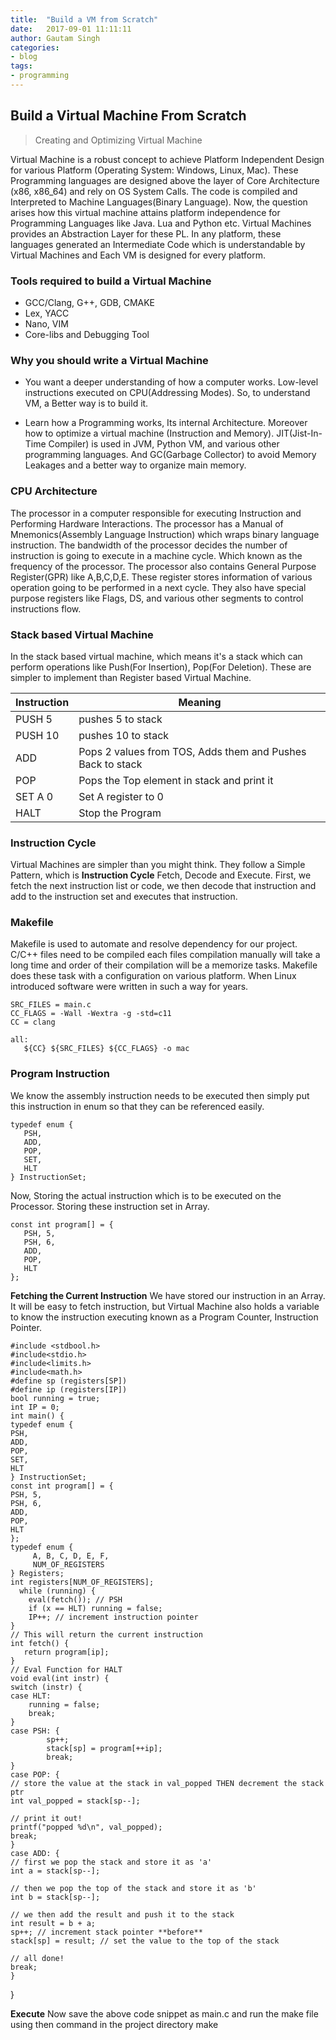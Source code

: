 ```yaml
---
title:  "Build a VM from Scratch"
date:   2017-09-01 11:11:11
author: Gautam Singh
categories:
- blog
tags:
- programming
---
```


## Build a Virtual Machine From Scratch
> Creating and Optimizing Virtual Machine

Virtual Machine is a robust concept to achieve Platform Independent Design for various Platform (Operating System: Windows, Linux, Mac). These Programming languages are designed above the layer of Core Architecture (x86, x86_64) and rely on OS System Calls. The code is compiled and Interpreted to Machine Languages(Binary Language). Now, the question arises how this virtual machine attains platform independence for Programming Languages like Java. Lua and Python etc. Virtual Machines provides an Abstraction Layer for these PL. In any platform, these languages generated an Intermediate Code which is understandable by Virtual Machines and Each VM is designed for every platform.

### Tools required to build a Virtual Machine
* GCC/Clang, G++, GDB, CMAKE
* Lex, YACC
* Nano, VIM
* Core-libs and Debugging Tool

### Why you should write a Virtual Machine

* You want a deeper understanding of how a computer works. Low-level instructions executed on CPU(Addressing Modes).
So, to understand VM, a Better way is to build it.

* Learn how a Programming works, Its internal Architecture. Moreover how to optimize a virtual machine (Instruction and Memory). JIT(Jist-In-Time Compiler) is used in JVM, Python VM, and various other programming languages. And GC(Garbage Collector) to avoid Memory Leakages and a better way to organize main memory. 

### CPU Architecture

The processor in a computer responsible for executing Instruction and Performing Hardware Interactions. The processor has a Manual of Mnemonics(Assembly Language Instruction) which wraps binary language instruction. The bandwidth of the processor decides the number of instruction is going to execute in a machine cycle. Which known as the frequency of the processor. The processor also contains General Purpose Register(GPR) like A,B,C,D,E.  These register stores information of various operation going to be performed in a  next cycle. They also have special purpose registers like Flags, DS, and various other segments to control instructions flow.

### Stack based Virtual Machine

In the stack based virtual machine, which means it's a stack which can perform operations like Push(For Insertion), Pop(For Deletion). These are simpler to implement than Register based Virtual Machine.

|  Instruction         | Meaning                                                       |
|----------------------|---------------------------------------------------------------|
|  PUSH 5              | pushes 5 to stack                                             |
|  PUSH 10             | pushes 10 to stack                                            |
|  ADD                 | Pops 2 values from TOS, Adds them and Pushes Back to stack    |                                      
|  POP                 | Pops the Top element in stack and print it                    |
|  SET A 0             | Set A register to 0                                           | 
|  HALT                | Stop the Program                                              |

### Instruction Cycle
Virtual Machines are simpler than you might think. They follow a Simple Pattern, which is **Instruction Cycle** Fetch, Decode and Execute. First, we fetch the next instruction list or code, we then decode that instruction and add to the instruction set and executes that instruction.

###  Makefile
Makefile is used to automate and resolve dependency for our project. C/C++ files need to be compiled each files compilation manually will take a long time and order of their compilation will be a memorize tasks. Makefile does these task with a configuration on various platform. When Linux introduced software were written in such a way for years.

    SRC_FILES = main.c
    CC_FLAGS = -Wall -Wextra -g -std=c11
    CC = clang

    all:
       ${CC} ${SRC_FILES} ${CC_FLAGS} -o mac

### Program Instruction

We know the assembly instruction needs to be executed then simply put this instruction in enum so that they can be referenced easily.

    typedef enum {
       PSH,
       ADD,
       POP,
       SET,
       HLT
    } InstructionSet;

Now, Storing the actual instruction which is to be executed on the Processor. Storing these instruction set in Array.

    const int program[] = {
       PSH, 5,
       PSH, 6,
       ADD,
       POP,
       HLT
    };

**Fetching the Current Instruction**
We have stored our instruction in an Array. It will be easy to fetch instruction, but Virtual Machine also holds a variable to know the instruction executing known as a Program Counter, Instruction Pointer.

    #include <stdbool.h>
    #include<stdio.h>
    #include<limits.h>
    #include<math.h> 
    #define sp (registers[SP])
    #define ip (registers[IP])
    bool running = true;
    int IP = 0; 
    int main() {
    typedef enum {
    PSH,
    ADD,
    POP,
    SET,
    HLT
    } InstructionSet;
    const int program[] = {
    PSH, 5,
    PSH, 6,
    ADD,
    POP,
    HLT
    };
    typedef enum {
         A, B, C, D, E, F,
         NUM_OF_REGISTERS
    } Registers; 
    int registers[NUM_OF_REGISTERS];
      while (running) {
        eval(fetch()); // PSH
        if (x == HLT) running = false;
        IP++; // increment instruction pointer
    }
    // This will return the current instruction
    int fetch() {
       return program[ip];
    }
    // Eval Function for HALT 
    void eval(int instr) {
    switch (instr) {
    case HLT:
        running = false;
        break;
    }  
    case PSH: {
            sp++;
            stack[sp] = program[++ip];
            break;
    }
    case POP: {
    // store the value at the stack in val_popped THEN decrement the stack ptr
    int val_popped = stack[sp--];

    // print it out!
    printf("popped %d\n", val_popped);
    break;
    }
    case ADD: {
    // first we pop the stack and store it as 'a'
    int a = stack[sp--];

    // then we pop the top of the stack and store it as 'b'
    int b = stack[sp--];

    // we then add the result and push it to the stack
    int result = b + a;
    sp++; // increment stack pointer **before**
    stack[sp] = result; // set the value to the top of the stack

    // all done!
    break;
    } 
}

**Execute**
Now save the above code snippet as main.c and run the make file using then command in the project directory
    make
